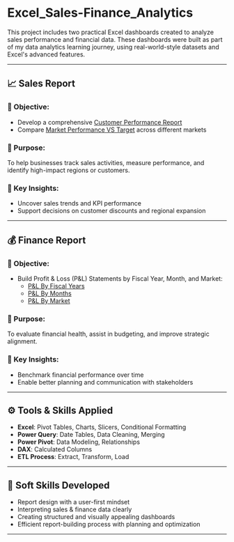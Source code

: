 # Excel_Sales-Finance_Analytics

This project includes two practical Excel dashboards created to analyze sales performance and financial data. These dashboards were built as part of my data analytics learning journey, using real-world-style datasets and Excel's advanced features.

---

## 📈 Sales Report

### 🔹 Objective:
- Develop a comprehensive [Customer Performance Report](Customer%20Performance%20Report.pdf)
- Compare [Market Performance VS Target](Market%20Performance%20VS%20Target.pdf) across different markets

### 🔹 Purpose:
To help businesses track sales activities, measure performance, and identify high-impact regions or customers.

### 🔹 Key Insights:
- Uncover sales trends and KPI performance
- Support decisions on customer discounts and regional expansion

---

## 💰 Finance Report

### 🔹 Objective:
- Build Profit & Loss (P&L) Statements by Fiscal Year, Month, and Market:
  - [P&L By Fiscal Years](P%26L%20By%20Fiscal%20Years.pdf)
  - [P&L By Months](P%26L%20By%20Months.pdf)
  - [P&L By Market](P%26L%20By%20Market.pdf)

### 🔹 Purpose:
To evaluate financial health, assist in budgeting, and improve strategic alignment.

### 🔹 Key Insights:
- Benchmark financial performance over time
- Enable better planning and communication with stakeholders

---

## ⚙️ Tools & Skills Applied

- **Excel**: Pivot Tables, Charts, Slicers, Conditional Formatting
- **Power Query**: Date Tables, Data Cleaning, Merging
- **Power Pivot**: Data Modeling, Relationships
- **DAX**: Calculated Columns
- **ETL Process**: Extract, Transform, Load

---

## 🧠 Soft Skills Developed

- Report design with a user-first mindset
- Interpreting sales & finance data clearly
- Creating structured and visually appealing dashboards
- Efficient report-building process with planning and optimization

---
